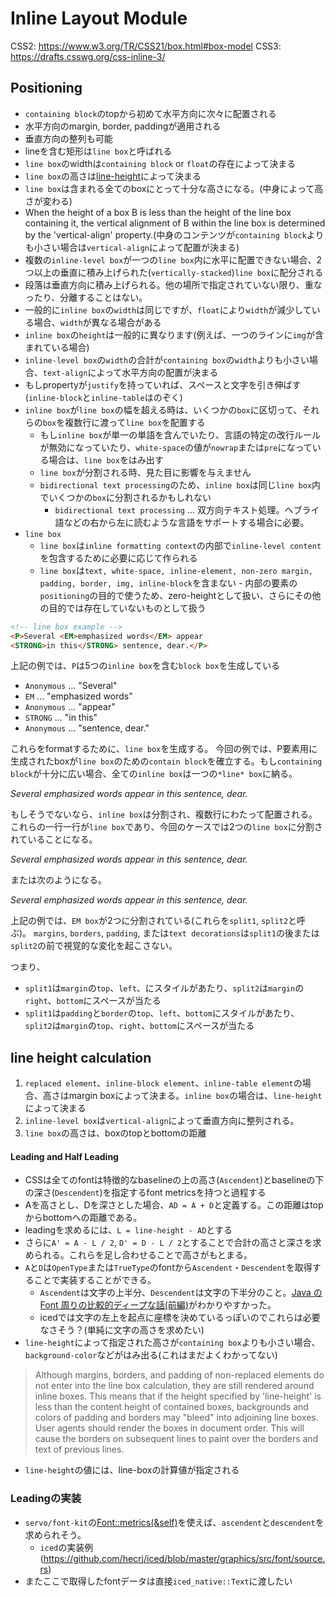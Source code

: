 # Inline Layout Module

CSS2: https://www.w3.org/TR/CSS21/box.html#box-model
CSS3: https://drafts.csswg.org/css-inline-3/

## Positioning

- `containing block`のtopから初めて水平方向に次々に配置される
- 水平方向のmargin, border, paddingが適用される
- 垂直方向の整列も可能
- lineを含む矩形は`line box`と呼ばれる
- `line box`のwidthは`containing block` or `float`の存在によって決まる
- `line box`の高さは[line-height](#line-height-calculation)によって決まる
- `line box`は含まれる全てのboxにとって十分な高さになる。(中身によって高さが変わる)
- When the height of a box B is less than the height of the line box containing it, the vertical alignment of B within the line box is determined by the 'vertical-align' property.(中身のコンテンツが`containing block`よりも小さい場合は`vertical-align`によって配置が決まる)
- 複数の`inline-level box`が一つの`line box`内に水平に配置できない場合、2つ以上の垂直に積み上げられた(`vertically-stacked`)`line box`に配分される
- 段落は垂直方向に積み上げられる。他の場所で指定されていない限り、重なったり、分離することはない。
- 一般的に`inline box`の`width`は同じですが、`float`により`width`が減少している場合、`width`が異なる場合がある
- `inline box`の`height`は一般的に異なります(例えば、一つのラインに`img`が含まれている場合)
- `inline-level box`の`width`の合計が`containing box`の`width`よりも小さい場合、`text-align`によって水平方向の配置が決まる
- もしpropertyが`justify`を持っていれば、スペースと文字を引き伸ばす(`inline-block`と`inline-table`はのぞく)
- `inline box`が`line box`の幅を超える時は、いくつかの`box`に区切って、それらの`box`を複数行に渡って`line box`を配置する
  - もし`inline box`が単一の単語を含んでいたり、言語の特定の改行ルールが無効になっていたり、`white-space`の値が`nowrap`または`pre`になっている場合は、`line box`をはみ出す
  - `line box`が分割される時、見た目に影響を与えません
  - `bidirectional text processing`のため、`inline box`は同じ`line box`内でいくつかの`box`に分割されるかもしれない
    - `bidirectional text processing` ... 双方向テキスト処理。ヘブライ語などの右から左に読むような言語をサポートする場合に必要。
- `line box`
  - `line box`は`inline formatting context`の内部で`inline-level content`を包含するために必要に応じて作られる
  - `line box`は`text, white-space, inline-element, non-zero margin, padding, border, img, inline-block`を含まない
        - 内部の要素の`positioning`の目的で使うため、zero-heightとして扱い、さらにその他の目的では存在していないものとして扱う

```html
<!-- line box example -->
<P>Several <EM>emphasized words</EM> appear
<STRONG>in this</STRONG> sentence, dear.</P>
```

上記の例では、`P`は5つの`inline box`を含む`block box`を生成している

- `Anonymous` ... "Several"
- `EM` ... "emphasized words"
- `Anonymous` ... "appear"
- `STRONG` ... "in this"
- `Anonymous` ... "sentence, dear."

これらをformatするために、`line box`を生成する。
今回の例では、P要素用に生成されたboxが`line box`のための`contain block`を確立する。もし`containing block`が十分に広い場合、全ての`inline box`は一つの`*line* box`に納る。

*Several emphasized words appear in this sentence, dear.*

もしそうでないなら、`inline box`は分割され、複数行にわたって配置される。これらの一行一行が`line box`であり、今回のケースでは2つの`line box`に分割されていることになる。

*Several emphasized words appear*
*in this sentence, dear.*

または次のようになる。

*Several emphasized*
*words appear in this*
*sentence, dear.*

上記の例では、`EM box`が2つに分割されている(これらを`split1`, `split2`と呼ぶ)。
`margins`, `borders`, `padding`, または`text decorations`は`split1`の後または`split2`の前で視覚的な変化を起こさない。

つまり、
- `split1`は`margin`の`top`、`left`、にスタイルがあたり、`split2`は`margin`の`right`、`bottom`にスペースが当たる
- `split1`は`padding`と`border`の`top`、`left`、`bottom`にスタイルがあたり、`split2`は`margin`の`top`、`right`、`bottom`にスペースが当たる

## line height calculation

1. `replaced element`、`inline-block element`、`inline-table element`の場合、高さはmargin boxによって決まる。`inline box`の場合は、`line-height`によって決まる
2. `inline-level box`は`vertical-align`によって垂直方向に整列される。
3. `line box`の高さは、boxのtopとbottomの距離

#### Leading and Half Leading

- CSSは全てのfontは特徴的なbaselineの上の高さ(`Ascendent`)とbaselineの下の深さ(`Descendent`)を指定するfont metricsを持つと過程する
- Aを高さとし、Dを深さとした場合、`AD = A + D`と定義する。この距離はtopからbottomへの距離である。
- leadingを求めるには、`L = line-height - AD`とする
- さらに`A' = A - L / 2`, `D' = D - L / 2`とすることで合計の高さと深さを求められる。これらを足し合わせることで高さがもとまる。
- `A`と`D`は`OpenType`または`TrueType`のfontから`Ascendent`・`Descendent`を取得することで実装することができる。
  - `Ascendent`は文字の上半分、`Descendent`は文字の下半分のこと。[Java の Font 周りの比較的ディープな話(前編)](https://www.cresco.co.jp/blog/entry/91/)がわかりやすかった。
  - icedでは文字の左上を起点に座標を決めているっぽいのでこれらは必要なさそう？(単純に文字の高さを求めたい)
- `line-height`によって指定された高さが`containing box`よりも小さい場合、`background-color`などがはみ出る(これはまだよくわかってない)
> Although margins, borders, and padding of non-replaced elements do not enter into the line box calculation, they are still rendered around inline boxes. This means that if the height specified by 'line-height' is less than the content height of contained boxes, backgrounds and colors of padding and borders may "bleed" into adjoining line boxes. User agents should render the boxes in document order. This will cause the borders on subsequent lines to paint over the borders and text of previous lines.
- `line-height`の値には、line-boxの計算値が指定される

### Leadingの実装

- `servo/font-kit`の[Font::metrics(&self)](https://docs.rs/font-kit/0.10.0/font_kit/loaders/freetype/struct.Font.html#method.metrics)を使えば、`ascendent`と`descendent`を求められそう。
  - `iced`の実装例(https://github.com/hecrj/iced/blob/master/graphics/src/font/source.rs)
- またここで取得したfontデータは直接`iced_native::Text`に渡したい
